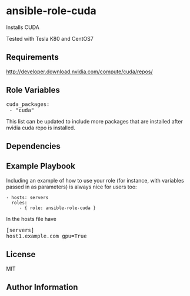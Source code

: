 ansible-role-cuda
=========

Installs CUDA

Tested with Tesla K80 and CentOS7

Requirements
------------

http://developer.download.nvidia.com/compute/cuda/repos/

Role Variables
--------------

<pre>
cuda_packages:
 - "cuda"
</pre>

This list can be updated to include more packages that are installed after nvidia cuda repo is installed.


Dependencies
------------


Example Playbook
----------------

Including an example of how to use your role (for instance, with variables passed in as parameters) is always nice for users too:

    - hosts: servers
      roles:
         - { role: ansible-role-cuda }

In the hosts file have

<pre>
[servers]
host1.example.com gpu=True
</pre>


License
-------

MIT

Author Information
------------------

